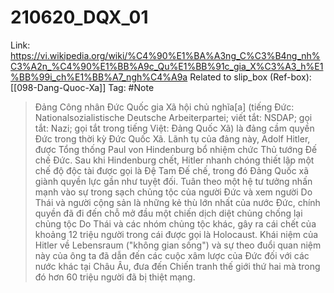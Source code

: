 # 210620_DQX_01

Link: https://vi.wikipedia.org/wiki/%C4%90%E1%BA%A3ng_C%C3%B4ng_nh%C3%A2n_%C4%90%E1%BB%A9c_Qu%E1%BB%91c_gia_X%C3%A3_h%E1%BB%99i_ch%E1%BB%A7_ngh%C4%A9a
Related to slip_box (Ref-box): [[098-Dang-Quoc-Xa]]
Tag: #Note

> Đảng Công nhân Đức Quốc gia Xã hội chủ nghĩa[a] (tiếng Đức: Nationalsozialistische Deutsche Arbeiterpartei; viết tắt: NSDAP; gọi tắt: Nazi; gọi tắt trong tiếng Việt: Đảng Quốc Xã) là đảng cầm quyền Đức trong thời kỳ Đức Quốc Xã. Lãnh tụ của đảng này, Adolf Hitler, được Tổng thống Paul von Hindenburg bổ nhiệm chức Thủ tướng Đế chế Đức. Sau khi Hindenburg chết, Hitler nhanh chóng thiết lập một chế độ độc tài được gọi là Đệ Tam Đế chế, trong đó Đảng Quốc xã giành quyền lực gần như tuyệt đối. Tuân theo một hệ tư tưởng nhấn mạnh vào sự trong sạch chủng tộc của người Đức và xem người Do Thái và người cộng sản là những kẻ thù lớn nhất của nước Đức, chính quyền đã đi đến chỗ mở đầu một chiến dịch diệt chủng chống lại chủng tộc Do Thái và các nhóm chủng tộc khác, gây ra cái chết của khoảng 12 triệu người trong cái được gọi là Holocaust. Khái niệm của Hitler về Lebensraum ("không gian sống") và sự theo đuổi quan niệm này của ông ta đã dẫn đến các cuộc xâm lược của Đức đối với các nước khác tại Châu Âu, đưa đến Chiến tranh thế giới thứ hai mà trong đó hơn 60 triệu người đã bị thiệt mạng.